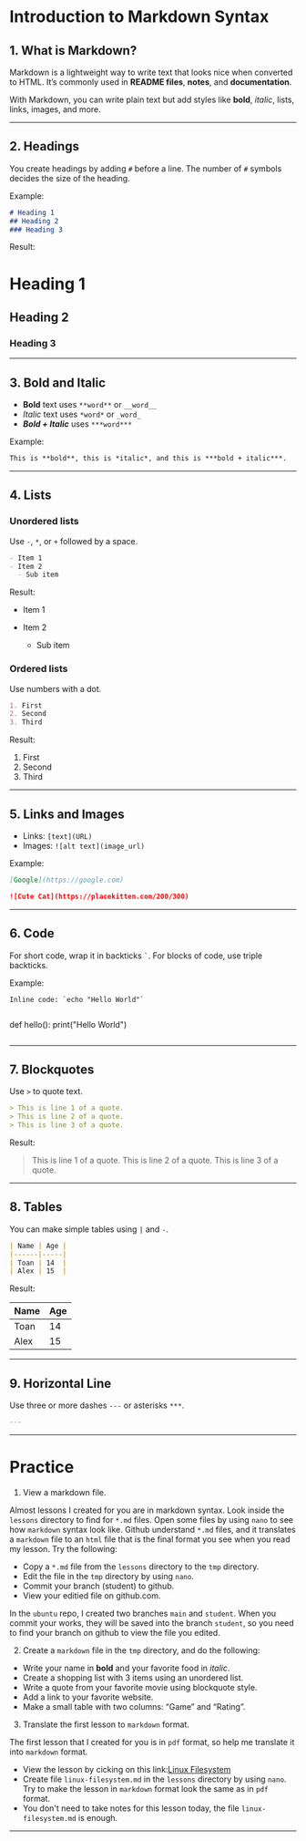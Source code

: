 # Introduction to Markdown Syntax

## 1. What is Markdown?

Markdown is a lightweight way to write text that looks nice when converted to HTML.
It’s commonly used in **README files**, **notes**, and **documentation**.

With Markdown, you can write plain text but add styles like **bold**, *italic*, lists, links, images, and more.

---

## 2. Headings

You create headings by adding `#` before a line.
The number of `#` symbols decides the size of the heading.

Example:

```markdown
# Heading 1
## Heading 2
### Heading 3
```

Result:

# Heading 1

## Heading 2

### Heading 3

---

## 3. Bold and Italic

* **Bold** text uses `**word**` or `__word__`
* *Italic* text uses `*word*` or `_word_`
* ***Bold + Italic*** uses `***word***`

Example:

```markdown
This is **bold**, this is *italic*, and this is ***bold + italic***.
```

---

## 4. Lists

### Unordered lists

Use `-`, `*`, or `+` followed by a space.

```markdown
- Item 1
- Item 2
  - Sub item
```

Result:

* Item 1
* Item 2

  * Sub item

### Ordered lists

Use numbers with a dot.

```markdown
1. First
2. Second
3. Third
```

Result:

1. First
2. Second
3. Third

---

## 5. Links and Images

* Links: `[text](URL)`
* Images: `![alt text](image_url)`

Example:

```markdown
[Google](https://google.com)

![Cute Cat](https://placekitten.com/200/300)
```

---

## 6. Code

For short code, wrap it in backticks `` ` ``.
For blocks of code, use triple backticks.

Example:

```
Inline code: `echo "Hello World"`
```

```
```
def hello():
    print("Hello World")
```
```


---

## 7. Blockquotes
Use `>` to quote text.

```markdown
> This is line 1 of a quote.
> This is line 2 of a quote.
> This is line 3 of a quote.
````

Result:

> This is line 1 of a quote.
> This is line 2 of a quote.
> This is line 3 of a quote.

---

## 8. Tables

You can make simple tables using `|` and `-`.

```markdown
| Name | Age |
|------|-----|
| Toan | 14  |
| Alex | 15  |
```

Result:

| Name | Age |
| ---- | --- |
| Toan | 14  |
| Alex | 15  |

---

## 9. Horizontal Line

Use three or more dashes `---` or asterisks `***`.

```markdown
---
```

---

# Practice

1. View a markdown file.

Almost lessons I created for you are in markdown syntax. Look inside the `lessons` directory to find for `*.md` files. Open some files by using `nano` to see how `markdown` syntax look like.
Github understand `*.md` files, and it translates a `markdown` file to an `html` file that is the final format you see when you read my lesson.
Try the following:

- Copy a `*.md` file from the `lessons` directory to the `tmp` directory.
- Edit the file in the `tmp` directory by using `nano`.
- Commit your branch (student) to github.
- View your editied file on github.com.

In the `ubuntu` repo, I created two branches `main` and `student`. When you commit your works, they will be saved into the branch `student`, so you need to find your branch on github to view the file you edited.

2. Create a `markdown` file in the `tmp` directory, and do the following:

- Write your name in **bold** and your favorite food in *italic*.
- Create a shopping list with 3 items using an unordered list.
- Write a quote from your favorite movie using blockquote style.
- Add a link to your favorite website.
- Make a small table with two columns: “Game” and “Rating”.

3. Translate the first lesson to `markdown` format.

The first lesson that I created for you is in `pdf` format, so help me translate it into `markdown` format.

- View the lesson by cicking on this link:[Linux Filesystem](https://github.com/duythai3/ubuntu/blob/main/lessons/Linux%20Filesystem.pdf)
- Create file `linux-filesystem.md` in the `lessons` directory by using `nano`. Try to make the lesson in `markdown` format look the same as in `pdf` format.
- You don't need to take notes for this lesson today, the file `linux-filesystem.md` is enough.

---

